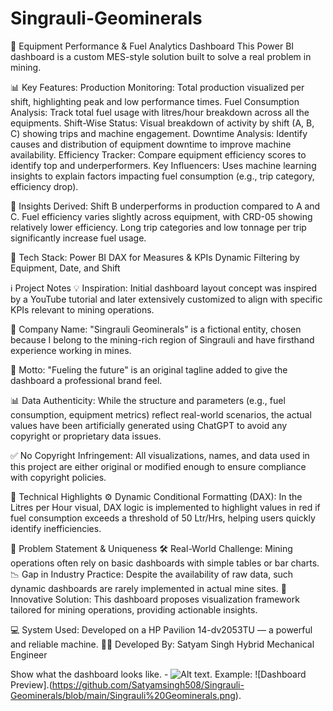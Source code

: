 # Singrauli-Geominerals
🚜 Equipment Performance & Fuel Analytics Dashboard
This Power BI dashboard is a custom MES-style solution built to solve a real problem in mining.

📊 Key Features:
Production Monitoring: Total production visualized per shift, highlighting peak and low performance times.
Fuel Consumption Analysis: Track total fuel usage with litres/hour breakdown across all the equipments.
Shift-Wise Status: Visual breakdown of activity by shift (A, B, C) showing trips and machine engagement.
Downtime Analysis: Identify causes and distribution of equipment downtime to improve machine availability.
Efficiency Tracker: Compare equipment efficiency scores to identify top and underperformers.
Key Influencers: Uses machine learning insights to explain factors impacting fuel consumption (e.g., trip category, efficiency drop).

🧠 Insights Derived:
Shift B underperforms in production compared to A and C.
Fuel efficiency varies slightly across equipment, with CRD-05 showing relatively lower efficiency.
Long trip categories and low tonnage per trip significantly increase fuel usage.


🔧 Tech Stack:
Power BI
DAX for Measures & KPIs
Dynamic Filtering by Equipment, Date, and Shift



ℹ️ Project Notes
💡 Inspiration: Initial dashboard layout concept was inspired by a YouTube tutorial and later extensively customized to align with specific KPIs relevant to mining operations.

🏢 Company Name: "Singrauli Geominerals" is a fictional entity, chosen because I belong to the mining-rich region of Singrauli and have firsthand experience working in mines.

🔖 Motto: "Fueling the future" is an original tagline added to give the dashboard a professional brand feel.

📊 Data Authenticity: While the structure and parameters (e.g., fuel consumption, equipment metrics) reflect real-world scenarios, the actual values have been artificially generated using ChatGPT to avoid any copyright or proprietary data issues.

✅ No Copyright Infringement: All visualizations, names, and data used in this project are either original or modified enough to ensure compliance with copyright policies.



🧮 Technical Highlights
⚙️ Dynamic Conditional Formatting (DAX):
In the Litres per Hour visual, DAX logic is implemented to highlight values in red if fuel consumption exceeds a threshold of 50 Ltr/Hrs, helping users quickly identify inefficiencies.


🚧 Problem Statement & Uniqueness
🛠️ Real-World Challenge: Mining operations often rely on basic dashboards with simple tables or bar charts.
📉 Gap in Industry Practice: Despite the availability of raw data, such dynamic dashboards are rarely implemented in actual mine sites.
🌟 Innovative Solution: This dashboard proposes visualization framework tailored for mining operations, providing actionable insights.



💻 System Used: Developed on a HP Pavilion 14-dv2053TU — a powerful and reliable machine. 
🧑‍💻 Developed By:
Satyam Singh
Hybrid Mechanical Engineer

Show what the dashboard looks like. - ![Alt text](https://github.com/Satyamsingh508/Singrauli-Geominerals/blob/main/Singrauli%20Geominerals.png).
Example: ![Dashboard Preview].(https://github.com/Satyamsingh508/Singrauli-Geominerals/blob/main/Singrauli%20Geominerals.png).
